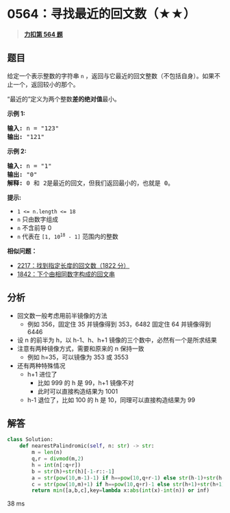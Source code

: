 # 0564：寻找最近的回文数（★★）


> <u>**[力扣第 564 题](https://leetcode.cn/problems/find-the-closest-palindrome/)**</u>

## 题目

<p>给定一个表示整数的字符串 <code>n</code> ，返回与它最近的回文整数（不包括自身）。如果不止一个，返回较小的那个。</p>

<p>“最近的”定义为两个整数<strong>差的绝对值</strong>最小。</p>



<p><strong>示例 1:</strong></p>

<pre>
<strong>输入:</strong> n = "123"
<strong>输出:</strong> "121"
</pre>

<p><strong>示例 2:</strong></p>

<pre>
<strong>输入:</strong> n = "1"
<strong>输出:</strong> "0"
<strong>解释:</strong> 0 和 2是最近的回文，但我们返回最小的，也就是 0。
</pre>



<p><strong>提示:</strong></p>

<ul>
<li><code>1 &lt;= n.length &lt;= 18</code></li>
<li><code>n</code> 只由数字组成</li>
<li><code>n</code> 不含前导 0</li>
<li><code>n</code> 代表在 <code>[1, 10<sup>18</sup> - 1]</code> 范围内的整数</li>
</ul>


**相似问题：**
- [2217：找到指定长度的回文数（1822 分）](/leetcode/2217)
- [1842：下个由相同数字构成的回文串](/leetcode/1842)


## 分析

- 回文数一般考虑用前半镜像的方法
	- 例如 356，固定住 35 并镜像得到 353，6482 固定住 64 并镜像得到 6446
- 设 n 的前半为 h，以 h-1、h、h+1 镜像的三个数中，必然有一个是所求结果
- 注意有两种镜像方式，需要和原来的 n 保持一致
	- 例如 h=35，可以镜像为 353 或 3553
- 还有两种特殊情况
	- h+1 进位了
		- 比如 999 的 h 是 99，h+1 镜像不对
		- 此时可以直接构造结果为 1001
	- h-1 退位了，比如 100 的 h 是 10，同理可以直接构造结果为 99


## 解答

```python
class Solution:
    def nearestPalindromic(self, n: str) -> str:
        m = len(n)
        q,r = divmod(m,2)
        h = int(n[:q+r])
        b = str(h)+str(h)[-1-r::-1]
        a = str(pow(10,m-1)-1) if h==pow(10,q+r-1) else str(h-1)+str(h-1)[-1-r::-1]
        c = str(pow(10,m)+1) if h==pow(10,q+r)-1 else str(h+1)+str(h+1)[-1-r::-1]
        return min([a,b,c],key=lambda x:abs(int(x)-int(n)) or inf)
```
38 ms

